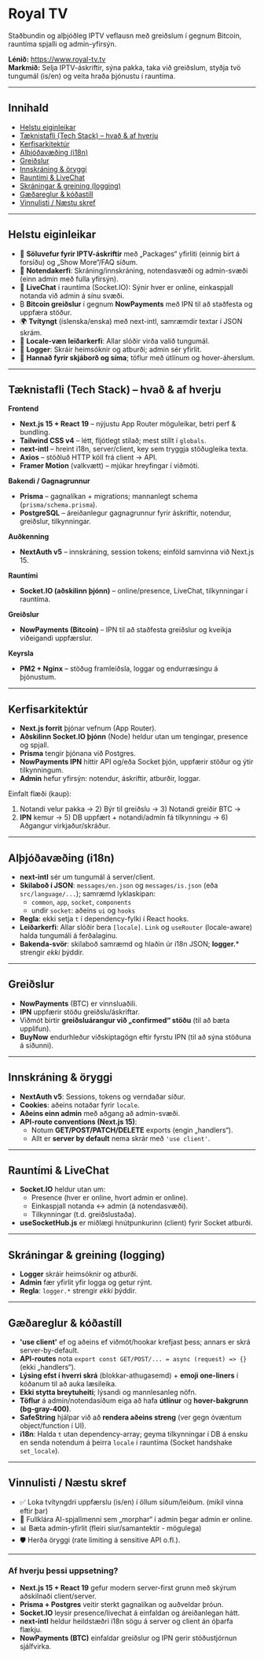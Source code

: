 # Royal TV

Staðbundin og alþjóðleg IPTV veflausn með greiðslum í gegnum Bitcoin, rauntíma spjalli og admin-yfirsýn.

**Lénið:** https://www.royal-tv.tv  
**Markmið:** Selja IPTV-áskriftir, sýna pakka, taka við greiðslum, styðja tvö tungumál (is/en) og veita hraða þjónustu í rauntíma.

---

## Innihald

- [Helstu eiginleikar](#helstu-eiginleikar)
- [Tæknistafli (Tech Stack) – hvað & af hverju](#tæknistafli-tech-stack--hvað--af-hverju)
- [Kerfisarkitektúr](#kerfisarkitektúr)
- [Alþjóðavæðing (i18n)](#alþjóðavæðing-i18n)
- [Greiðslur](#greiðslur)
- [Innskráning & öryggi](#innskráning--öryggi)
- [Rauntími & LiveChat](#rauntími--livechat)
- [Skráningar & greining (logging)](#skráningar--greining-logging)
- [Gæðareglur & kóðastíll](#gæðareglur--kóðastíll)
- [Vinnulisti / Næstu skref](#vinnulisti--næstu-skref)

---

## Helstu eiginleikar

- 🎯 **Söluvefur fyrir IPTV-áskriftir** með „Packages“ yfirliti (einnig birt á forsíðu) og „Show More“/FAQ síðum.
- 👤 **Notendakerfi**: Skráning/innskráning, notendasvæði og admin-svæði (einn admin með fulla yfirsýn).
- 💬 **LiveChat** í rauntíma (Socket.IO): Sýnir hver er online, einkaspjall notanda við admin á sínu svæði.
- ₿ **Bitcoin greiðslur** í gegnum **NowPayments** með IPN til að staðfesta og uppfæra stöður.
- 🌍 **Tvítyngt** (íslenska/enska) með next-intl, samræmdir textar í JSON skrám.
- 🧭 **Locale-væn leiðarkerfi**: Allar slóðir virða valið tungumál.
- 🧾 **Logger**: Skráir heimsóknir og atburði; admin sér yfirlit.
- 📱 **Hannað fyrir skjáborð og síma**; töflur með útlínum og hover-áherslum.

---

## Tæknistafli (Tech Stack) – hvað & af hverju

**Frontend**
- **Next.js 15 + React 19** – nýjustu App Router möguleikar, betri perf & bundling.
- **Tailwind CSS v4** – létt, fljótlegt stílað; mest stillt í `globals`.
- **next-intl** – hreint i18n, server/client, key sem tryggja stöðugleika texta.
- **Axios** – stöðluð HTTP köll frá client → API.
- **Framer Motion** (valkvætt) – mjúkar hreyfingar í viðmóti.

**Bakendi / Gagnagrunnur**
- **Prisma** – gagnalíkan + migrations; mannanlegt schema (`prisma/schema.prisma`).
- **PostgreSQL** – áreiðanlegur gagnagrunnur fyrir áskriftir, notendur, greiðslur, tilkynningar.

**Auðkenning**
- **NextAuth v5** – innskráning, session tokens; einföld samvinna við Next.js 15.

**Rauntími**
- **Socket.IO (aðskilinn þjónn)** – online/presence, LiveChat, tilkynningar í rauntíma.

**Greiðslur**
- **NowPayments (Bitcoin)** – IPN til að staðfesta greiðslur og kveikja viðeigandi uppfærslur.

**Keyrsla**
- **PM2 + Nginx** – stöðug framleiðsla, loggar og endurræsingu á þjónustum.

---

## Kerfisarkitektúr

- **Next.js forrit** þjónar vefnum (App Router).
- **Aðskilinn Socket.IO þjónn** (Node) heldur utan um tengingar, presence og spjall.
- **Prisma** tengir þjónana við Postgres.
- **NowPayments IPN** hittir API og/eða Socket þjón, uppfærir stöður og ýtir tilkynningum.
- **Admin** hefur yfirsýn: notendur, áskriftir, atburðir, loggar.

Einfalt flæði (kaup):
1) Notandi velur pakka → 2) Býr til greiðslu → 3) Notandi greiðir BTC →  
4) **IPN** kemur → 5) DB uppfært + notandi/admín fá tilkynningu → 6) Aðgangur virkjaður/skráður.

---

## Alþjóðavæðing (i18n)

- **next-intl** sér um tungumál á server/client.
- **Skilaboð í JSON**: `messages/en.json` og `messages/is.json` (eða `src/language/...`); samræmd lyklaskipan:
  - `common`, `app`, `socket`, `components`
  - undir `socket`: aðeins `ui` og `hooks`
- **Regla**: ekki setja `t` í dependency-fylki í React hooks.
- **Leiðarkerfi**: Allar slóðir bera `[locale]`. `Link` og `useRouter` (locale-aware) halda tungumáli á ferðalaginu.
- **Bakenda-svör**: skilaboð samræmd og hlaðin úr i18n JSON; **logger.*** strengir _ekki_ þýddir.

---

## Greiðslur

- **NowPayments** (BTC) er vinnsluaðili.
- **IPN** uppfærir stöðu greiðslu/áskriftar.
- Viðmót birtir **greiðsluárangur við „confirmed“ stöðu** (til að bæta upplifun).
- **BuyNow** endurhleður viðskiptagögn eftir fyrstu IPN (til að sýna stöðuna á síðunni).

---

## Innskráning & öryggi

- **NextAuth v5**: Sessions, tokens og verndaðar síður.
- **Cookies**: aðeins notaðar fyrir `locale`.
- **Aðeins einn admin** með aðgang að admin-svæði.
- **API-route conventions (Next.js 15)**:
  - Notum **GET/POST/PATCH/DELETE** exports (engin „handlers“).
  - Allt er **server by default** nema skrár með `'use client'`.

---

## Rauntími & LiveChat

- **Socket.IO** heldur utan um:
  - Presence (hver er online, hvort admin er online).
  - Einkaspjall notanda ↔ admin (á notendasvæði).
  - Tilkynningar (t.d. greiðslustaða).
- **useSocketHub.js** er miðlægi hnútpunkurinn (client) fyrir Socket atburði.

---

## Skráningar & greining (logging)

- **Logger** skráir heimsóknir og atburði.
- **Admin** fær yfirlit yfir logga og getur rýnt.
- **Regla**: `logger.*` strengir _ekki_ þýddir.

---

## Gæðareglur & kóðastíll

- **'use client'** ef og aðeins ef viðmót/hookar krefjast þess; annars er skrá server-by-default.
- **API-routes** nota `export const GET/POST/... = async (request) => {}` (ekki „handlers“).
- **Lýsing efst í hverri skrá** (blokkar-athugasemd) + **emoji one-liners** í kóðanum til að auka læsileika.
- **Ekki stytta breytuheiti**; lýsandi og mannlesanleg nöfn.
- **Töflur** á admin/notendasíðum eiga að hafa **útlínur** og **hover-bakgrunn (bg-gray-400)**.
- **SafeString** hjálpar við að **rendera aðeins streng** (ver gegn óvæntum object/function í UI).
- **i18n**: Halda `t` utan dependency-array; geyma tilkynningar í DB á ensku en senda notendum á þeirra `locale` í rauntíma (Socket handshake `set_locale`).

---

## Vinnulisti / Næstu skref

- ✅ Loka tvítyngdri uppfærslu (is/en) í öllum síðum/leiðum. (mikil vinna eftir þar)
- 🔄 Fullklára AI-spjallmenni sem „morphar“ í admin þegar admin er online.
- 📊 Bæta admin-yfirlit (fleiri síur/samantektir - mögulega)
- 🛡️ Herða öryggi (rate limiting á sensitive API o.fl.).

---

### Af hverju þessi uppsetning?

- **Next.js 15 + React 19** gefur modern server-first grunn með skýrum aðskilnaði client/server.
- **Prisma + Postgres** veitir sterkt gagnalíkan og auðveldar þróun.
- **Socket.IO** leysir presence/livechat á einfaldan og áreiðanlegan hátt.
- **next-intl** heldur heildstæðri i18n sögu á server og client án óþarfa flækju.
- **NowPayments (BTC)** einfaldar greiðslur og IPN gerir stöðustjórnun sjálfvirka.
